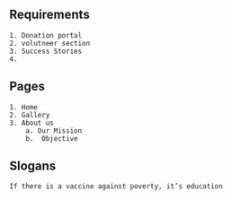 ## Requirements

    1. Donation portal
    2. volutneer section
    3. Success Stories
    4.

## Pages

    1. Home
    2. Gallery
    3. About us
        a. Our Mission
        b.  Objective

## Slogans

    If there is a vaccine against poverty, it’s education
